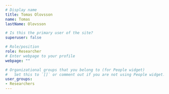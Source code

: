 ```yaml
---
# Display name
title: Tomas Olovsson
name: Tomas
lastName: Olovsson

# Is this the primary user of the site?
superuser: false

# Role/position
role: Researcher
# Enter webpage to your profile
webpage: ""

# Organizational groups that you belong to (for People widget)
#   Set this to `[]` or comment out if you are not using People widget.
user_groups:
- Researchers
---
```

